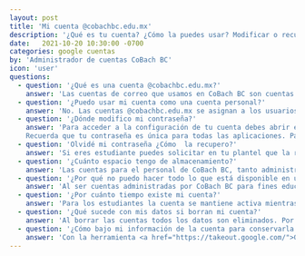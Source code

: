 ```yaml
---
layout: post
title: 'Mi cuenta @cobachbc.edu.mx'
description: '¿Qué es tu cuenta? ¿Cómo la puedes usar? Modificar o recuperar tu contraseña. Espacio de almacenamiento disponible. Tiempo de vida de tu cuenta ¿Cuándo se borra mi información? Descargar tus datos con Takeout'
date:   2021-10-20 10:30:00 -0700
categories: google cuentas
by: 'Administrador de cuentas CoBach BC'
icon: 'user'
questions:
  - question: '¿Qué es una cuenta @cobachbc.edu.mx?'
    answer: 'Las cuentas de correo que usamos en CoBach BC son cuentas de Google, por lo que al tener un usuario @cobachbc.edu.mx tienes acceso a tu correo institucional a través de Gmail, así como a todas las demás aplicaciones que ofrece Google, como Drive, Documentos, Calendario, Meet, Classroom, etc.'
  - question: '¿Puedo usar mi cuenta como una cuenta personal?'
    answer: 'No. Las cuentas @cobachbc.edu.mx se asignan a los usuarios con su nombre o matrícula, pero no son cuentas personales. Todas las cuentas son administradas por CoBach BC y son para uso exclusivo de las necesidades institucionales, ya seas empleado o alumno.'
  - question: '¿Dónde modifico mi contraseña?'
    answer: 'Para acceder a la configuración de tu cuenta debes abrir el menú de tu usuario en cualquier aplicación, y seleccionar <strong>Administra tu cuenta</strong>. Esto te llevará a una página dedicada a todas las configuraciones de tu cuetna. En esta página busca <strong>Seguridad</strong>, donde verás un espacio relacionado a Acceso y ahí está la opción para cambiar tu contraseña. <br><br>
    Recuerda que tu contraseña es única para todas las aplicaciones. Para cambiar tu contraseña debes recordar tu contraseña anterior'
  - question: 'Olvidé mi contraseña ¿Cómo  la recupero?'
    answer: 'Si eres estudiante puedes solicitar en tu plantel que la restablezcan, y dependiendo del tipo de plantel necesitas preguntar en el laboratorio de cómputo o en la dirección del plantel.<br><br> Si eres empleado, <a href="https://docs.google.com/forms/d/e/1FAIpQLSfr0qX0ZHR47YA0lQLf0mFm20xcHNqjHcAmI52tq-lsULeLaw/viewform?formkey=dDNxNG1adTR4b0tIZ3l2NllxSVNrMnc6MQ&ptok=7704567836211532901&ifq">accede a este formulario</a> para solicitar restablecer tu contraseña.'
  - question: '¿Cuánto espacio tengo de almacenamiento?'
    answer: 'Las cuentas para el personal de CoBach BC, tanto administrativos como docentes, es de 10GB.'
  - question: '¿Por qué no puedo hacer todo lo que está disponible en una cuenta @gmail.com?'
    answer: 'Al ser cuentas administradas por CoBach BC para fines educativos, tenemos acceso a configurar los servicios disponibles de acuerdo a las necesidades de la institución. Por eso podrás notar ciertas diferencias entre las cosas que puedes hacer con tu cuenta @cobachbc.edu.mx y una cuenta @gmail.com'
  - question: '¿Por cuánto tiempo existe mi cuenta?'
    answer: 'Para los estudiantes la cuenta se mantiene activa mientras estén activos en algún grupo del período en curso. Para los egresados se mantiene activa hasta 24 meses después de haber egresado, después de este plazo la cuenta será eliminada. Para los empleados se mantiene activa mientras mantengan la relación laboral con CoBach BC'
  - question: '¿Qué sucede con mis datos si borran mi cuenta?'
    answer: 'Al borrar las cuentas todos los datos son eliminados. Por lo que debes asegurarte de respaldar fuera de línea la información que desees conservar. Si tu cuenta fue eliminada por error, tienes 20 días naturales para solicitar su restauración. Dentro de esos días tu cuenta se puede "desborrar" y todo tu contenido estará sin cambio como lo dejaste. Pasados los 20 días naturales ya no es posible recuperar contenido alguno de cuentas borradas'
  - question: '¿Cómo bajo mi información de la cuenta para conservarla fuera de línea?'
    answer: 'Con la herramienta <a href="https://takeout.google.com/">Google Takeout</a> puedes bajar el contenido completo de cualquier aplicación de Google para conservarla fuera de línea.'
---
```


